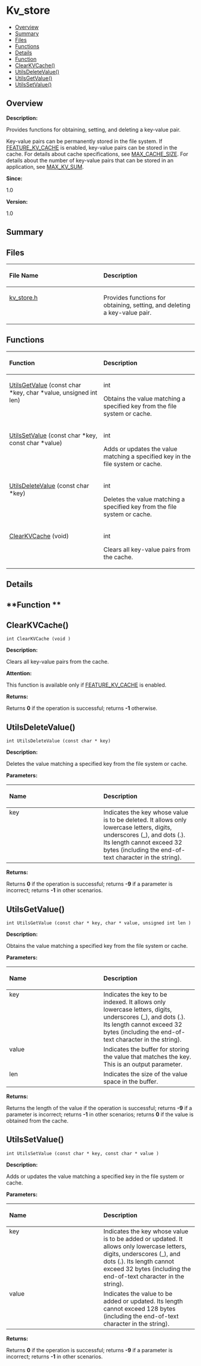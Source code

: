 # Kv\_store<a name="ZH-CN_TOPIC_0000001054918111"></a>

-   [Overview](#section2003898650165625)
-   [Summary](#section324745041165625)
-   [Files](#files)
-   [Functions](#func-members)
-   [Details](#section1972519997165625)
-   [Function](#section178236753165625)
-   [ClearKVCache\(\)](#gaebe12bab9a2e181d1fea1095a5ce4d5a)
-   [UtilsDeleteValue\(\)](#ga803cc2bcb5206b0378ec25df7a179834)
-   [UtilsGetValue\(\)](#ga6e7d17b85aeb91c0cfa912ac141d41eb)
-   [UtilsSetValue\(\)](#ga32e7222aed175357499f5ced0e85775f)

## **Overview**<a name="section2003898650165625"></a>

**Description:**

Provides functions for obtaining, setting, and deleting a key-value pair. 

Key-value pairs can be permanently stored in the file system. If  [FEATURE\_KV\_CACHE](Utils_config.md#gad3d71669516ef0bb50e2b105507a6b29)  is enabled, key-value pairs can be stored in the cache. For details about cache specifications, see  [MAX\_CACHE\_SIZE](Utils_config.md#ga6c8469dfe973ac952cf40394bd2c160b). For details about the number of key-value pairs that can be stored in an application, see  [MAX\_KV\_SUM](Utils_config.md#ga4f258bd7d7d52c6770cce77f3e16ce72). 

**Since:**

1.0

**Version:**

1.0

## **Summary**<a name="section324745041165625"></a>

## Files<a name="files"></a>

<a name="table1752726379165625"></a>
<table><thead align="left"><tr id="row515659175165625"><th class="cellrowborder" valign="top" width="50%" id="mcps1.1.3.1.1"><p id="p1844207572165625"><a name="p1844207572165625"></a><a name="p1844207572165625"></a>File Name</p>
</th>
<th class="cellrowborder" valign="top" width="50%" id="mcps1.1.3.1.2"><p id="p1116936408165625"><a name="p1116936408165625"></a><a name="p1116936408165625"></a>Description</p>
</th>
</tr>
</thead>
<tbody><tr id="row1516986958165625"><td class="cellrowborder" valign="top" width="50%" headers="mcps1.1.3.1.1 "><p id="p985489995165625"><a name="p985489995165625"></a><a name="p985489995165625"></a><a href="kv_store-h.md">kv_store.h</a></p>
</td>
<td class="cellrowborder" valign="top" width="50%" headers="mcps1.1.3.1.2 "><p id="p303940786165625"><a name="p303940786165625"></a><a name="p303940786165625"></a>Provides functions for obtaining, setting, and deleting a key-value pair. </p>
</td>
</tr>
</tbody>
</table>

## Functions<a name="func-members"></a>

<a name="table684894424165625"></a>
<table><thead align="left"><tr id="row1727230214165625"><th class="cellrowborder" valign="top" width="50%" id="mcps1.1.3.1.1"><p id="p1117668522165625"><a name="p1117668522165625"></a><a name="p1117668522165625"></a>Function</p>
</th>
<th class="cellrowborder" valign="top" width="50%" id="mcps1.1.3.1.2"><p id="p709555883165625"><a name="p709555883165625"></a><a name="p709555883165625"></a>Description</p>
</th>
</tr>
</thead>
<tbody><tr id="row1456373705165625"><td class="cellrowborder" valign="top" width="50%" headers="mcps1.1.3.1.1 "><p id="p998194844165625"><a name="p998194844165625"></a><a name="p998194844165625"></a><a href="Kv_store.md#ga6e7d17b85aeb91c0cfa912ac141d41eb">UtilsGetValue</a> (const char *key, char *value, unsigned int len)</p>
</td>
<td class="cellrowborder" valign="top" width="50%" headers="mcps1.1.3.1.2 "><p id="p395447741165625"><a name="p395447741165625"></a><a name="p395447741165625"></a>int </p>
<p id="p1851981443165625"><a name="p1851981443165625"></a><a name="p1851981443165625"></a>Obtains the value matching a specified key from the file system or cache. </p>
</td>
</tr>
<tr id="row568744043165625"><td class="cellrowborder" valign="top" width="50%" headers="mcps1.1.3.1.1 "><p id="p1429842222165625"><a name="p1429842222165625"></a><a name="p1429842222165625"></a><a href="Kv_store.md#ga32e7222aed175357499f5ced0e85775f">UtilsSetValue</a> (const char *key, const char *value)</p>
</td>
<td class="cellrowborder" valign="top" width="50%" headers="mcps1.1.3.1.2 "><p id="p867344598165625"><a name="p867344598165625"></a><a name="p867344598165625"></a>int </p>
<p id="p2053575300165625"><a name="p2053575300165625"></a><a name="p2053575300165625"></a>Adds or updates the value matching a specified key in the file system or cache. </p>
</td>
</tr>
<tr id="row1240384965165625"><td class="cellrowborder" valign="top" width="50%" headers="mcps1.1.3.1.1 "><p id="p1292221143165625"><a name="p1292221143165625"></a><a name="p1292221143165625"></a><a href="Kv_store.md#ga803cc2bcb5206b0378ec25df7a179834">UtilsDeleteValue</a> (const char *key)</p>
</td>
<td class="cellrowborder" valign="top" width="50%" headers="mcps1.1.3.1.2 "><p id="p1659948893165625"><a name="p1659948893165625"></a><a name="p1659948893165625"></a>int </p>
<p id="p731710694165625"><a name="p731710694165625"></a><a name="p731710694165625"></a>Deletes the value matching a specified key from the file system or cache. </p>
</td>
</tr>
<tr id="row1853674606165625"><td class="cellrowborder" valign="top" width="50%" headers="mcps1.1.3.1.1 "><p id="p1125604590165625"><a name="p1125604590165625"></a><a name="p1125604590165625"></a><a href="Kv_store.md#gaebe12bab9a2e181d1fea1095a5ce4d5a">ClearKVCache</a> (void)</p>
</td>
<td class="cellrowborder" valign="top" width="50%" headers="mcps1.1.3.1.2 "><p id="p1964717588165625"><a name="p1964717588165625"></a><a name="p1964717588165625"></a>int </p>
<p id="p1313880623165625"><a name="p1313880623165625"></a><a name="p1313880623165625"></a>Clears all key-value pairs from the cache. </p>
</td>
</tr>
</tbody>
</table>

## **Details**<a name="section1972519997165625"></a>

## **Function **<a name="section178236753165625"></a>

## ClearKVCache\(\)<a name="gaebe12bab9a2e181d1fea1095a5ce4d5a"></a>

```
int ClearKVCache (void )
```

 **Description:**

Clears all key-value pairs from the cache. 

**Attention:**

This function is available only if  [FEATURE\_KV\_CACHE](Utils_config.md#gad3d71669516ef0bb50e2b105507a6b29)  is enabled. 

**Returns:**

Returns  **0**  if the operation is successful; returns  **-1**  otherwise. 

## UtilsDeleteValue\(\)<a name="ga803cc2bcb5206b0378ec25df7a179834"></a>

```
int UtilsDeleteValue (const char * key)
```

 **Description:**

Deletes the value matching a specified key from the file system or cache. 

**Parameters:**

<a name="table620699289165625"></a>
<table><thead align="left"><tr id="row2095538912165625"><th class="cellrowborder" valign="top" width="50%" id="mcps1.1.3.1.1"><p id="p908341605165625"><a name="p908341605165625"></a><a name="p908341605165625"></a>Name</p>
</th>
<th class="cellrowborder" valign="top" width="50%" id="mcps1.1.3.1.2"><p id="p1559254701165625"><a name="p1559254701165625"></a><a name="p1559254701165625"></a>Description</p>
</th>
</tr>
</thead>
<tbody><tr id="row807159645165625"><td class="cellrowborder" valign="top" width="50%" headers="mcps1.1.3.1.1 ">key</td>
<td class="cellrowborder" valign="top" width="50%" headers="mcps1.1.3.1.2 ">Indicates the key whose value is to be deleted. It allows only lowercase letters, digits, underscores (_), and dots (.). Its length cannot exceed 32 bytes (including the end-of-text character in the string). </td>
</tr>
</tbody>
</table>

**Returns:**

Returns  **0**  if the operation is successful; returns  **-9**  if a parameter is incorrect; returns  **-1**  in other scenarios. 

## UtilsGetValue\(\)<a name="ga6e7d17b85aeb91c0cfa912ac141d41eb"></a>

```
int UtilsGetValue (const char * key, char * value, unsigned int len )
```

 **Description:**

Obtains the value matching a specified key from the file system or cache. 

**Parameters:**

<a name="table1028553356165625"></a>
<table><thead align="left"><tr id="row342905759165625"><th class="cellrowborder" valign="top" width="50%" id="mcps1.1.3.1.1"><p id="p983495772165625"><a name="p983495772165625"></a><a name="p983495772165625"></a>Name</p>
</th>
<th class="cellrowborder" valign="top" width="50%" id="mcps1.1.3.1.2"><p id="p1109260961165625"><a name="p1109260961165625"></a><a name="p1109260961165625"></a>Description</p>
</th>
</tr>
</thead>
<tbody><tr id="row1258689655165625"><td class="cellrowborder" valign="top" width="50%" headers="mcps1.1.3.1.1 ">key</td>
<td class="cellrowborder" valign="top" width="50%" headers="mcps1.1.3.1.2 ">Indicates the key to be indexed. It allows only lowercase letters, digits, underscores (_), and dots (.). Its length cannot exceed 32 bytes (including the end-of-text character in the string). </td>
</tr>
<tr id="row1569570671165625"><td class="cellrowborder" valign="top" width="50%" headers="mcps1.1.3.1.1 ">value</td>
<td class="cellrowborder" valign="top" width="50%" headers="mcps1.1.3.1.2 ">Indicates the buffer for storing the value that matches the key. This is an output parameter. </td>
</tr>
<tr id="row2145064914165625"><td class="cellrowborder" valign="top" width="50%" headers="mcps1.1.3.1.1 ">len</td>
<td class="cellrowborder" valign="top" width="50%" headers="mcps1.1.3.1.2 ">Indicates the size of the value space in the buffer. </td>
</tr>
</tbody>
</table>

**Returns:**

Returns the length of the value if the operation is successful; returns  **-9**  if a parameter is incorrect; returns  **-1**  in other scenarios; returns  **0**  if the value is obtained from the cache. 

## UtilsSetValue\(\)<a name="ga32e7222aed175357499f5ced0e85775f"></a>

```
int UtilsSetValue (const char * key, const char * value )
```

 **Description:**

Adds or updates the value matching a specified key in the file system or cache. 

**Parameters:**

<a name="table1004055563165625"></a>
<table><thead align="left"><tr id="row967359286165625"><th class="cellrowborder" valign="top" width="50%" id="mcps1.1.3.1.1"><p id="p1873033213165625"><a name="p1873033213165625"></a><a name="p1873033213165625"></a>Name</p>
</th>
<th class="cellrowborder" valign="top" width="50%" id="mcps1.1.3.1.2"><p id="p1333867317165625"><a name="p1333867317165625"></a><a name="p1333867317165625"></a>Description</p>
</th>
</tr>
</thead>
<tbody><tr id="row378070561165625"><td class="cellrowborder" valign="top" width="50%" headers="mcps1.1.3.1.1 ">key</td>
<td class="cellrowborder" valign="top" width="50%" headers="mcps1.1.3.1.2 ">Indicates the key whose value is to be added or updated. It allows only lowercase letters, digits, underscores (_), and dots (.). Its length cannot exceed 32 bytes (including the end-of-text character in the string). </td>
</tr>
<tr id="row323600325165625"><td class="cellrowborder" valign="top" width="50%" headers="mcps1.1.3.1.1 ">value</td>
<td class="cellrowborder" valign="top" width="50%" headers="mcps1.1.3.1.2 ">Indicates the value to be added or updated. Its length cannot exceed 128 bytes (including the end-of-text character in the string). </td>
</tr>
</tbody>
</table>

**Returns:**

Returns  **0**  if the operation is successful; returns  **-9**  if a parameter is incorrect; returns  **-1**  in other scenarios. 

